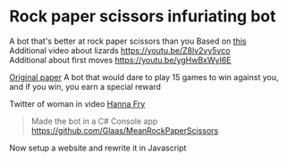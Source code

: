 # Rock paper scissors infuriating bot

A bot that's better at rock paper scissors than you
Based on [this](https://youtu.be/rudzYPHuewc)  
Additional video about lizards https://youtu.be/Z8lv2vy5vco  
Additional about first moves https://youtu.be/ygHwBxWyI6E

[Original paper](<[attachments\rockPaperScissorsPaper.pdf](https://github.com/Glaas/RadWebTest/blob/master/attachments/rockPaperScissorsPaper.pdf)>)
A bot that would dare to play 15 games to win against you, and if you win, you earn a special reward

Twitter of woman in video 
[Hanna Fry](https://twitter.com/fryrsquared)

> Made the bot in a C# Console app   
> https://github.com/Glaas/MeanRockPaperScissors

Now setup a website and rewrite it in Javascript
